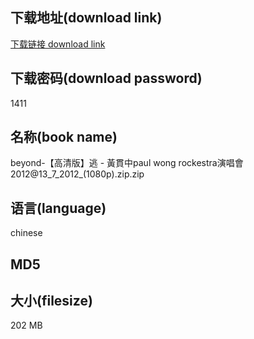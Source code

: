 ## 下载地址(download link)
[下载链接 download link](https://voluble-croquembouche-d321dc.netlify.app/?s=beyond-%E3%80%90%E9%AB%98%E6%B8%85%E7%89%88%E3%80%91%E9%80%83+-+%E9%BB%83%E8%B2%AB%E4%B8%ADpaul+wong+rockestra%E6%BC%94%E5%94%B1%E6%9C%832012%4013_7_2012_%281080p%29.zip)

## 下载密码(download password)
1411

## 名称(book name)
beyond-【高清版】逃 - 黃貫中paul wong rockestra演唱會2012@13_7_2012_(1080p).zip.zip

## 语言(language)
chinese

## MD5


## 大小(filesize)
202 MB
